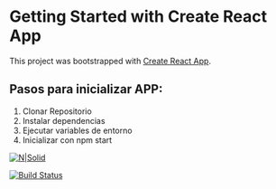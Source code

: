 # Getting Started with Create React App

This project was bootstrapped with [Create React App](https://github.com/facebook/create-react-app).


## Pasos para inicializar APP:

1) Clonar Repositorio
2) Instalar dependencias
3) Ejecutar variables de entorno 
4) Inicializar con npm start


[![N|Solid](https://cldup.com/dTxpPi9lDf.thumb.png)](https://nodesource.com/products/nsolid)

[![Build Status](https://travis-ci.org/joemccann/dillinger.svg?branch=master)](https://travis-ci.org/joemccann/dillinger)